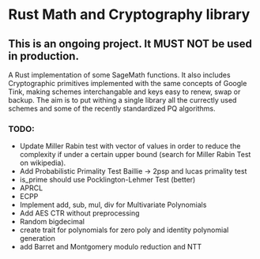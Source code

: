 # Rust Math and Cryptography library

## This is an ongoing project. It MUST NOT be used in production.
A Rust implementation of some SageMath functions.
It also includes Cryptographic primitives implemented with the same concepts of Google Tink, making schemes interchangable and keys easy to renew, swap or backup.
The aim is to put withing a single library all the currectly used schemes and some of the recently standardized PQ algorithms. 


### TODO:
- Update Miller Rabin test with vector of values in order to reduce the complexity if under a certain upper bound (search for Miller Rabin Test on wikipedia).
- Add Probabilistic Primality Test Baillie -> 2psp and lucas primality test
- is_prime should use Pocklington-Lehmer Test (better)
- APRCL
- ECPP
- Implement add, sub, mul, div for Multivariate Polynomials
- Add AES CTR without preprocessing
- Random bigdecimal 
- create trait for polynomials for zero poly and identity polynomial generation
- add Barret and Montgomery modulo reduction and NTT
